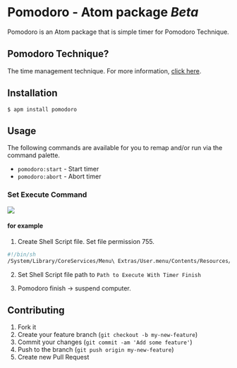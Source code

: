 # Pomodoro  - Atom package *Beta*

Pomodoro is an Atom package that is simple timer for Pomodoro Technique.

## Pomodoro Technique?
The time management technique. For more information, [click here](http://pomodorotechnique.com/).

## Installation

    $ apm install pomodoro

## Usage

The following commands are available for you to remap and/or run via the command palette.

* `pomodoro:start` - Start timer
* `pomodoro:abort` - Abort timer

### Set Execute Command

![](https://www.evernote.com/shard/s4/sh/5bd4dd38-3eb4-41c5-a8db-a6fb97f2dbe3/d41b10d4d482748a14c40e0590f9a321/deep/0/Settings----Users-yoshiori-.atom-packages-pomodoro.png)

#### for example

1. Create Shell Script file. Set file permission 755.
```sh
#!/bin/sh
/System/Library/CoreServices/Menu\ Extras/User.menu/Contents/Resources/CGSession -suspend  
```
2. Set Shell Script file path to `Path to Execute With Timer Finish`

3. Pomodoro finish -> suspend computer.

## Contributing

1. Fork it
2. Create your feature branch (`git checkout -b my-new-feature`)
3. Commit your changes (`git commit -am 'Add some feature'`)
4. Push to the branch (`git push origin my-new-feature`)
5. Create new Pull Request
